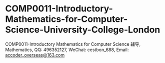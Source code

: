 # COMP0011-Introductory-Mathematics-for-Computer-Science-University-College-London
COMP0011-Introductory Mathematics for Computer Science 辅导, Mathematics, QQ: 496352127, WeChat: cestbon_688, Email: accoder_overseas@163.com
